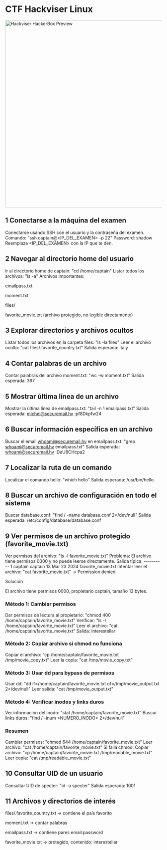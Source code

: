# CTF Hackviser Linux
<img src="https://hackviser.com/img/hackerbox-preview.webp" alt="Hackviser HackerBox Preview" width="600"/>

## 1 Conectarse a la máquina del examen

Conectarse usando SSH con el usuario y la contraseña del examen.
Comando: "ssh captain@<IP_DEL_EXAMEN> -p 22"
Password: shadow
Reemplaza <IP_DEL_EXAMEN> con la IP que te den.

## 2 Navegar al directorio home del usuario

Ir al directorio home de captain: "cd /home/captain"
Listar todos los archivos: "ls -a"
Archivos importantes:

emailpass.txt

moment.txt

files/

favorite_movie.txt (archivo protegido, no legible directamente)

## 3 Explorar directorios y archivos ocultos

Listar todos los archivos en la carpeta files: "ls -la files"
Leer el archivo oculto: "cat files/.favorite_country.txt"
Salida esperada: italy

## 4 Contar palabras de un archivo

Contar palabras del archivo moment.txt: "wc -w moment.txt"
Salida esperada: 367

## 5 Mostrar última línea de un archivo

Mostrar la última línea de emailpass.txt: "tail -n 1 emailpass.txt"
Salida esperada: michel@securemail.hv
:pf8Dkpfw24

## 6 Buscar información específica en un archivo

Buscar el email whoami@securemail.hv
 en emailpass.txt: "grep whoami@securemail.hv
 emailpass.txt"
Salida esperada: whoami@securemail.hv
:DeU8CHcpa2

## 7 Localizar la ruta de un comando

Localizar el comando hello: "which hello"
Salida esperada: /usr/bin/hello

## 8 Buscar un archivo de configuración en todo el sistema

Buscar database.conf: "find / -name database.conf 2>/dev/null"
Salida esperada: /etc/config/database/database.conf

## 9 Ver permisos de un archivo protegido (favorite_movie.txt)

Ver permisos del archivo: "ls -l favorite_movie.txt"
Problema: El archivo tiene permisos 0000 y no puede leerse directamente.
Salida típica: ---------- 1 captain captain 13 Mar 23 2024 favorite_movie.txt
Intentar leer el archivo: "cat favorite_movie.txt" → Permission denied

Solución

El archivo tiene permisos 0000, propietario captain, tamaño 13 bytes.

### Método 1: Cambiar permisos
Dar permisos de lectura al propietario: "chmod 400 /home/captain/favorite_movie.txt"
Verificar: "ls -l /home/captain/favorite_movie.txt"
Leer el archivo: "cat /home/captain/favorite_movie.txt"
Salida: interestellar

### Método 2: Copiar archivo si chmod no funciona
Copiar el archivo: "cp /home/captain/favorite_movie.txt /tmp/movie_copy.txt"
Leer la copia: "cat /tmp/movie_copy.txt"

### Método 3: Usar dd para bypass de permisos
Usar dd: "dd if=/home/captain/favorite_movie.txt of=/tmp/movie_output.txt 2>/dev/null"
Leer salida: "cat /tmp/movie_output.txt"

### Método 4: Verificar inodos y links duros
Ver información del inodo: "stat /home/captain/favorite_movie.txt"
Buscar links duros: "find / -inum <NUMERO_INODO> 2>/dev/null"

### Resumen
Cambiar permisos: "chmod 644 /home/captain/favorite_movie.txt"
Leer archivo: "cat /home/captain/favorite_movie.txt"
Si falla chmod:
Copiar archivo: "cp /home/captain/favorite_movie.txt /tmp/readable_movie.txt"
Leer copia: "cat /tmp/readable_movie.txt"

## 10 Consultar UID de un usuario

Consultar UID de specter: "id -u specter"
Salida esperada: 1001

## 11 Archivos y directorios de interés

files/.favorite_country.txt → contiene el país favorito

moment.txt → contar palabras

emailpass.txt → contiene pares email:password

favorite_movie.txt → protegido, contenido: interestellar
